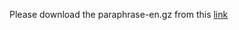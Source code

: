 Please download the paraphrase-en.gz from this [link](https://drive.google.com/drive/folders/1Ezr_DpPb0xl5j_rO1SPeGjFXZuuN-LFM?usp=sharing)
